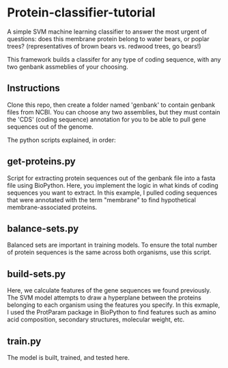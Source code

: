 # Protein-classifier-tutorial
A simple SVM machine learning classifier to answer the most urgent of questions: does this membrane protein belong to water bears, or poplar trees? (representatives of brown bears vs. redwood trees, go bears!)

This framework builds a classifer for any type of coding sequence, with any two genbank assmeblies of your choosing. 

## Instructions
Clone this repo, then create a folder named 'genbank' to contain genbank files from NCBI. You can choose any two assemblies, but they must contain the 'CDS' (coding sequence) annotation for you to be able to pull gene sequences out of the genome.

The python scripts explained, in order:
## get-proteins.py
Script for extracting protein sequences out of the genbank file into a fasta file using BioPython. Here, you implement the logic in what kinds of coding sequences you want to extract. In this example, I pulled coding sequences that were annotated with the term "membrane" to find hypothetical membrane-associated proteins.

## balance-sets.py
Balanced sets are important in training models. To ensure the total number of protein sequences is the same across both organisms, use this script.

## build-sets.py
Here, we calculate features of the gene sequences we found previously. The SVM model attempts to draw a hyperplane between the proteins belonging to each organism using the features you specify. In this exmaple, I used the ProtParam package in BioPython to find features such as amino acid composition, secondary structures, molecular weight, etc. 

## train.py
The model is built, trained, and tested here. 
